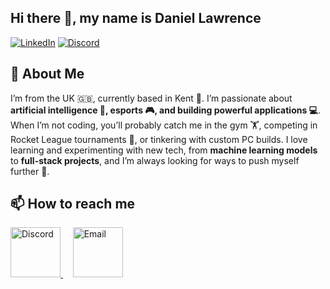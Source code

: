 ## Hi there 👋, my name is Daniel Lawrence

[![LinkedIn](https://img.shields.io/badge/LinkedIn-0A66C2?style=for-the-badge&logo=linkedin&logoColor=white)](https://www.linkedin.com/in/daniel-lawrence-5b868129a/) [![Discord](https://img.shields.io/badge/Discord-5865F2?style=for-the-badge&logo=discord&logoColor=white)](https://discord.com/users/xxdanxnad) 

## 🔎 About Me

I’m from the UK 🇬🇧, currently based in Kent 🏡. I’m passionate about **artificial intelligence 🤖, esports 🎮, and building powerful applications 💻**. When I’m not coding, you’ll probably catch me in the gym 🏋️, competing in Rocket League tournaments 🚀, or tinkering with custom PC builds. I love learning and experimenting with new tech, from **machine learning models** to **full-stack projects**, and I’m always looking for ways to push myself further 🌟. 

<!--  ## 🔭 I’m currently working on //


## 🌱 I’m currently learning

## 🛠️ I’ve contributed to -->

## 📫 How to reach me 

<p align="start">
  <a href="https://discord.com/users/xxdanxnad">
    <img src="https://cdn-icons-png.flaticon.com/512/2111/2111370.png" alt="Discord" width="80" height="80"/>
  </a>
  &nbsp;&nbsp;&nbsp;
  <a href="mailto:daniel42r@icloud.com">
    <img src="https://cdn-icons-png.flaticon.com/512/732/732223.png" alt="Email" width="80" height="80"/>
  </a>
</p>



